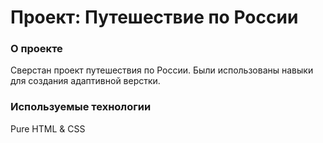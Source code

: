 # Проект: Путешествие по России

### О проекте

Сверстан проект путешествия по России.
Были использованы навыки для создания адаптивной верстки.

### Используемые технологии

Pure HTML & CSS


